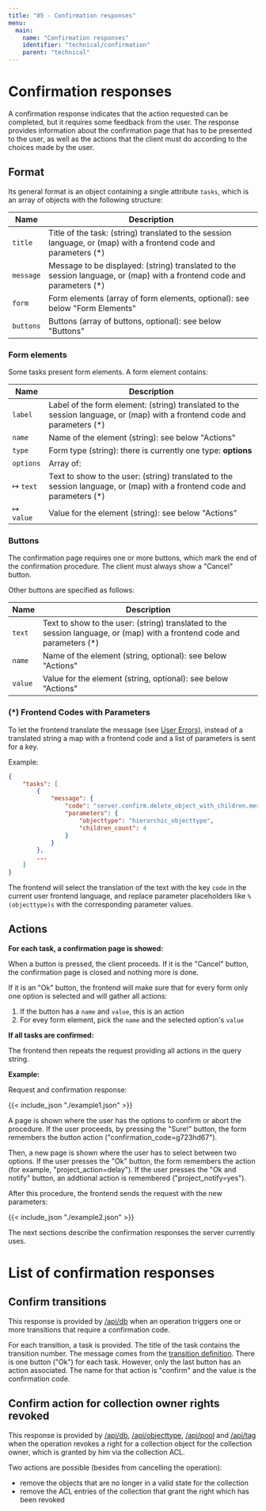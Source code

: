 ```yaml
---
title: "85 - Confirmation responses"
menu:
  main:
    name: "Confirmation responses"
    identifier: "technical/confirmation"
    parent: "technical"
---
```

# Confirmation responses

A confirmation response indicates that the action requested can be completed, but it requires some feedback from
the user. The response provides information about the confirmation page that has to be presented to the user, as
well as the actions that the client must do according to the choices made by the user.

## Format

Its general format is an object containing a single attribute `tasks`, which is an array of objects with the  following structure:

| Name    | Description   |
|---------|---------------|
| `title`   | Title of the task: (string) translated to the session language, or (map) with a frontend code and parameters (\*) |
| `message` | Message to be displayed: (string) translated to the session language, or (map) with a frontend code and parameters (\*) |
| `form`    | Form elements (array of form elements, optional): see below "Form Elements" |
| `buttons` | Buttons (array of buttons, optional): see below "Buttons" |

### Form elements

Some tasks present form elements. A form element contains:

| Name    | Description   |
|---------|---------------|
| `label`   | Label of the form element: (string) translated to the session language, or (map) with a frontend code and parameters (\*) |
| `name`    | Name of the element (string): see below "Actions" |
| `type`    | Form type (string): there is currently one type: **options** |
| `options` | Array of: |
| &#8614; `text`  | Text to show to the user: (string) translated to the session language, or (map) with a frontend code and parameters (\*) |
| &#8614; `value` | Value for the element (string): see below "Actions" |

### Buttons

The confirmation page requires one or more buttons, which mark the end of the confirmation
procedure. The client must always show a "Cancel" button.

Other buttons are specified as follows:

| Name    | Description   |
|---------|---------------|
| `text`  | Text to show to the user: (string) translated to the session language, or (map) with a frontend code and parameters (\*) |
| `name`  | Name of the element (string, optional): see below "Actions" |
| `value` | Value for the element (string, optional): see below "Actions" |

### (\*) Frontend Codes with Parameters

To let the frontend translate the message (see [User Errors](/en/technical/errors)), instead of a translated string a map with a frontend code and a list of parameters is sent for a key.

Example:

```json
{
    "tasks": [
        {
            "message": {
                "code": "server.confirm.delete_object_with_children.message",
                "parameters": {
                    "objecttype": "hierarchic_objecttype",
                    "children_count": 4
                }
            }
        },
        ...
    ]
}
```

The frontend will select the translation of the text with the key `code` in the current user frontend language, and replace parameter placeholders like `%(objecttype)s` with the corresponding parameter values.

## Actions

**For each task, a confirmation page is showed:**

When a button is pressed, the client proceeds. If it is the "Cancel" button, the confirmation
page is closed and nothing more is done.

If it is an "Ok" button, the frontend will make sure that for every form only one option is selected
and will gather all actions:

1. If the button has a `name` and `value`, this is an action
2. For evey form element, pick the `name` and the selected option's `value`

**If all tasks are confirmed:**

The frontend then repeats the request providing all actions in the query string.

**Example:**

Request and confirmation response:


{{< include_json "./example1.json" >}}


A page is shown where the user has the options to confirm or abort the procedure. If the user
proceeds, by pressing the "Sure!" button, the form remembers the button action
("confirmation_code=g723hd67").

Then, a new page is shown where the user has to select between two options. If the user presses
the "Ok" button, the form remembers the action (for example, "project_action=delay"). If the user
presses the "Ok and notify" button, an addtional action is remembered ("project_notify=yes").

After this procedure, the frontend sends the request with the new parameters:


{{< include_json "./example2.json" >}}


The next sections describe the confirmation responses the server currently uses.

# List of confirmation responses

## <a name="transitions"></a> Confirm transitions

This response is provided by [/api/db](/en/technical/api/db) when an operation triggers one or more transitions
that require a confirmation code.

For each transition, a task is provided. The title of the task contains the transition number. The message
comes from the [transition definition](/en/technical/types/transition). There is one button ("Ok") for each task.
However, only the last button has an action associated. The name for that action is "confirm" and the value
is the confirmation code.

## <a name="corr"></a> Confirm action for collection owner rights revoked

This response is provided by [/api/db](/en/technical/api/db), [/api/objecttype](/en/technical/api/objecttype),
[/api/pool](/en/technical/api/pool) and [/api/tag](/en/technical/api/tags) when the operation revokes a right for a
collection object for the collection owner, which is granted by him via the collection ACL.

Two actions are possible (besides from cancelling the operation):

- remove the objects that are no longer in a valid state for the collection
- remove the ACL entries of the collection that grant the right which has been revoked
